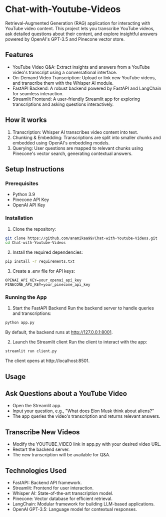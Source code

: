 # Chat-with-Youtube-Videos

Retrieval-Augmented Generation (RAG) application for interacting with YouTube video content. This project lets you transcribe YouTube videos, ask detailed questions about their content, and explore insightful answers powered by OpenAI's GPT-3.5 and Pinecone vector store.


## Features
- YouTube Video Q&A: Extract insights and answers from a YouTube video's transcript using a conversational interface.
- On-Demand Video Transcription: Upload or link new YouTube videos, and transcribe them with the Whisper AI module.
- FastAPI Backend: A robust backend powered by FastAPI and LangChain for seamless interaction.
- Streamlit Frontend: A user-friendly Streamlit app for exploring transcriptions and asking questions interactively.

## How it works
1. Transcription: Whisper AI transcribes video content into text.
2. Chunking & Embedding: Transcriptions are split into smaller chunks and embedded using OpenAI's embedding models.
3. Querying: User questions are mapped to relevant chunks using Pinecone's vector search, generating contextual answers.

## Setup Instructions
### Prerequisites
- Python 3.9 
- Pinecone API Key
- OpenAI API Key
### Installation
1. Clone the repository:
 ```bash
git clone https://github.com/anamikaa99/Chat-with-Youtube-Videos.git
cd Chat-with-Youtube-Videos
```
2. Install the required dependencies:
```bash
pip install -r requirements.txt
```
3. Create a .env file for API keys:
```plaintext
OPENAI_API_KEY=your_openai_api_key
PINECONE_API_KEY=your_pinecone_api_key
```
### Running the App
1. Start the FastAPI Backend
Run the backend server to handle queries and transcriptions:
```bash
python app.py
```
By default, the backend runs at http://127.0.0.1:8001.

2. Launch the Streamlit client
Run the client to interact with the app:
```bash
streamlit run client.py
```
The client opens at http://localhost:8501.

## Usage
## Ask Questions about a YouTube Video
- Open the Streamlit app.
- Input your question, e.g., "What does Elon Musk think about aliens?"
- The app queries the video's transcription and returns relevant answers.
## Transcribe New Videos
- Modify the YOUTUBE_VIDEO link in app.py with your desired video URL.
- Restart the backend server.
- The new transcription will be available for Q&A.

## Technologies Used
- FastAPI: Backend API framework.
- Streamlit: Frontend for user interaction.
- Whisper AI: State-of-the-art transcription model.
- Pinecone: Vector database for efficient retrieval.
- LangChain: Modular framework for building LLM-based applications.
- OpenAI GPT-3.5: Language model for contextual responses.

